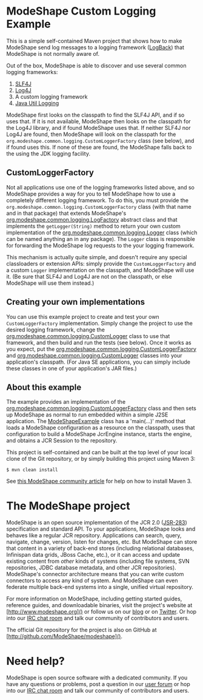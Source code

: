 # ModeShape Custom Logging Example

This is a simple self-contained Maven project that shows how to make ModeShape send log messages to a logging framework ([LogBack](http://logback.qos.ch)) 
that ModeShape is not normally aware of. 

Out of the box, ModeShape is able to discover and use several common logging frameworks:

1. [SLF4J](http://slf4j.org)
1. [Log4J](http://logging.apache.org/log4j)
1. A custom logging framework
1. [Java Util Logging](http://docs.oracle.com/javase/6/docs/technotes/guides/logging/index.html)

ModeShape first looks on the classpath to find the SLF4J API, and if so uses that. If it is not available, ModeShape then looks
on the classpath for the Log4J library, and if found ModeShape uses that. If neither SLF4J nor Log4J are found, then 
ModeShape will look on the classpath for the `org.modeshape.common.logging.CustomLoggerFactory` class (see below), 
and if found uses this. If none of these are found, the ModeShape falls back to the using the JDK logging facility.

## CustomLoggerFactory

Not all applications use one of the logging frameworks listed above, and so ModeShape provides a way for you to 
tell ModeShape how to use a completely different logging framework. To do this, you must provide the 
`org.modeshape.common.logging.CustomLoggerFactory` class (with that name and in that package) that extends ModeShape's
[org.modeshape.common.logging.LogFactory](https://github.com/ModeShape/modeshape/blob/master/modeshape-common/src/main/java/org/modeshape/common/logging/LogFactory.java)
abstract class and that implements the `getLogger(String)` method to return your own custom implementation of the
[org.modeshape.common.logging.Logger](https://github.com/ModeShape/modeshape/blob/master/modeshape-common/src/main/java/org/modeshape/common/logging/Logger.java)
class (which can be named anything an in any package). The `Logger` class is responsible for forwarding the ModeShape
log requests to the your logging framework.

This mechanism is actually quite simple, and doesn't require any special classloaders or extension APIs: simply provide 
the `CustomLoggerFactory` and a custom `Logger` implementation on the classpath, and ModeShape will use it.
(Be sure that SLF4J and Log4J are not on the classpath, or else ModeShape will use them instead.)


## Creating your own implementations

You can use this example project to create and test your own `CustomLoggerFactory` implementation. 
Simply change the project to use the desired logging framework, change the 
[org.modeshape.common.logging.CustomLogger](modeshape-custom-logging-example/src/main/java/org/modeshape/common/logging/CustomLogger.java)
class to use that framework, and then build and run the tests (see below). Once it works as you expect, put the 
[org.modeshape.common.logging.CustomLoggerFactory](modeshape-custom-logging-example/src/main/java/org/modeshape/common/logging/CustomLoggerFactory.java)
and [org.modeshape.common.logging.CustomLogger](modeshape-custom-logging-example/src/main/java/org/modeshape/common/logging/CustomLogger.java)
classes into your application's classpath. (For Java SE applications, you can simply include these classes in one of your application's JAR files.)


## About this example

The example provides an implementation of the 
[org.modeshape.common.logging.CustomLoggerFactory](modeshape-custom-logging-example/src/main/java/org/modeshape/common/logging/CustomLoggerFactory.java) class and then
sets up ModeShape as normal to run embedded within a simple J2SE application. The 
[ModeShapeExample](modeshape-custom-logging-example/src/main/java/org/modeshape/example/embedded/ModeShapeExample.java) class has a 'main(...)' method
that loads a ModeShape configuration as a resource on the classpath, uses that configuration to build a 
ModeShape JcrEngine instance, starts the engine, and obtains a JCR Session to the repository.

This project is self-contained and can be built at the top level of your local clone of the Git repository,
or by simply building this project using Maven 3:

    $ mvn clean install

See [this ModeShape community article](http://community.jboss.org/wiki/ModeShapeandMaven) for help on how to install Maven 3.

# The ModeShape project

ModeShape is an open source implementation of the JCR 2.0 ([JSR-283](http://www.jcp.org/en/jsr/detail?id=283])) specification and standard API.
To your applications, ModeShape looks and behaves like a regular JCR repository. Applications can search, query, navigate, change, version, listen for changes, etc.
But ModeShape can store that content in a variety of back-end stores (including relational databases, Infinispan data grids, JBoss Cache, etc.), or it can
access and update existing content from *other* kinds of systems (including file systems, SVN repositories, JDBC database metadata, and other JCR repositories).
ModeShape's connector architecture means that you can write custom connectors to access any kind of system. And ModeShape can even federate multiple back-end systems
into a single, unified virtual repository.

For more information on ModeShape, including getting started guides, reference guides, and downloadable binaries, visit the project's website at [http://www.modeshape.org]()
or follow us on our [blog](http://modeshape.wordpress.org) or on [Twitter](http://twitter.com/modeshape). Or hop into our [IRC chat room](http://www.jboss.org/modeshape/chat)
and talk our community of contributors and users.

The official Git repository for the project is also on GitHub at [http://github.com/ModeShape/modeshape]().

# Need help?

ModeShape is open source software with a dedicated community. If you have any questions or problems, post a question in our 
[user forum](http://community.jboss.org/en/modeshape) or hop into our [IRC chat room](http://www.jboss.org/modeshape/chat) and talk our community of contributors and users.
